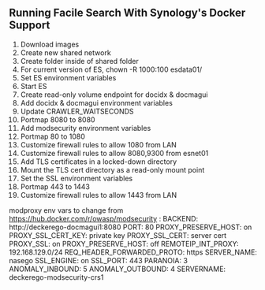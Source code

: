 ## Running Facile Search With Synology's Docker Support

1. Download images
2. Create new shared network
3. Create folder inside of shared folder
4. For current version of ES, chown -R 1000:100 esdata01/
5. Set ES environment variables
6. Start ES
7. Create read-only volume endpoint for docidx & docmagui
8. Add docidx & docmagui environment variables
9. Update CRAWLER_WAITSECONDS
10. Portmap 8080 to 8080
11. Add modsecurity environment variables
12. Portmap 80 to 1080
13. Customize firewall rules to allow 1080 from LAN
14. Customize firewall rules to allow 8080,9300 from esnet01
15. Add TLS certificates in a locked-down directory
16. Mount the TLS cert directory as a read-only mount point
17. Set the SSL environment variables
18. Portmap 443 to 1443
19. Customize firewall rules to allow 1443 from LAN

modproxy env vars to change from https://hub.docker.com/r/owasp/modsecurity :
BACKEND: http://deckerego-docmagui1:8080
PORT: 80
PROXY_PRESERVE_HOST: on
PROXY_SSL_CERT_KEY: private key
PROXY_SSL_CERT: server cert
PROXY_SSL: on
PROXY_PRESERVE_HOST: off
REMOTEIP_INT_PROXY: 192.168.129.0/24
REQ_HEADER_FORWARDED_PROTO: https
SERVER_NAME: nasego
SSL_ENGINE: on
SSL_PORT: 443
PARANOIA: 3
ANOMALY_INBOUND: 5
ANOMALY_OUTBOUND: 4
SERVERNAME: deckerego-modsecurity-crs1
